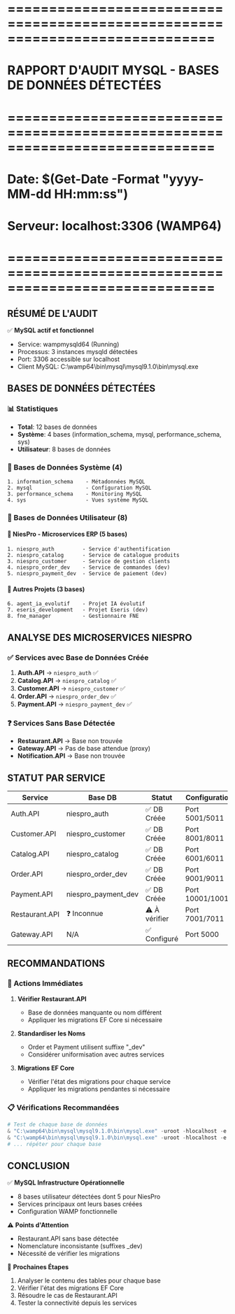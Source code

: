 # =============================================================================
# RAPPORT D'AUDIT MYSQL - BASES DE DONNÉES DÉTECTÉES
# =============================================================================
# Date: $(Get-Date -Format "yyyy-MM-dd HH:mm:ss")
# Serveur: localhost:3306 (WAMP64)
# =============================================================================

## RÉSUMÉ DE L'AUDIT

✅ **MySQL actif et fonctionnel**
- Service: wampmysqld64 (Running)  
- Processus: 3 instances mysqld détectées
- Port: 3306 accessible sur localhost
- Client MySQL: C:\wamp64\bin\mysql\mysql9.1.0\bin\mysql.exe

## BASES DE DONNÉES DÉTECTÉES

### 📊 Statistiques
- **Total**: 12 bases de données
- **Système**: 4 bases (information_schema, mysql, performance_schema, sys)
- **Utilisateur**: 8 bases de données

### 🏢 Bases de Données Système (4)
```
1. information_schema    - Métadonnées MySQL
2. mysql                 - Configuration MySQL  
3. performance_schema    - Monitoring MySQL
4. sys                   - Vues système MySQL
```

### 👥 Bases de Données Utilisateur (8)

#### 🔐 NiesPro - Microservices ERP (5 bases)
```
1. niespro_auth         - Service d'authentification
2. niespro_catalog      - Service de catalogue produits  
3. niespro_customer     - Service de gestion clients
4. niespro_order_dev    - Service de commandes (dev)
5. niespro_payment_dev  - Service de paiement (dev)
```

#### 🚀 Autres Projets (3 bases)  
```
6. agent_ia_evolutif    - Projet IA évolutif
7. eseris_development   - Projet Eseris (dev)
8. fne_manager          - Gestionnaire FNE
```

## ANALYSE DES MICROSERVICES NIESPRO

### ✅ Services avec Base de Données Créée
1. **Auth.API** → `niespro_auth` ✅
2. **Catalog.API** → `niespro_catalog` ✅  
3. **Customer.API** → `niespro_customer` ✅
4. **Order.API** → `niespro_order_dev` ✅
5. **Payment.API** → `niespro_payment_dev` ✅

### ❓ Services Sans Base Détectée
- **Restaurant.API** → Base non trouvée
- **Gateway.API** → Pas de base attendue (proxy)
- **Notification.API** → Base non trouvée

## STATUT PAR SERVICE

| Service | Base DB | Statut | Configuration |
|---------|---------|---------|---------------|
| Auth.API | niespro_auth | ✅ DB Créée | Port 5001/5011 |
| Customer.API | niespro_customer | ✅ DB Créée | Port 8001/8011 |  
| Catalog.API | niespro_catalog | ✅ DB Créée | Port 6001/6011 |
| Order.API | niespro_order_dev | ✅ DB Créée | Port 9001/9011 |
| Payment.API | niespro_payment_dev | ✅ DB Créée | Port 10001/10011 |
| Restaurant.API | ❓ Inconnue | ⚠️ À vérifier | Port 7001/7011 |
| Gateway.API | N/A | ✅ Configuré | Port 5000 |

## RECOMMANDATIONS

### 🔧 Actions Immédiates
1. **Vérifier Restaurant.API**
   - Base de données manquante ou nom différent
   - Appliquer les migrations EF Core si nécessaire

2. **Standardiser les Noms**
   - Order et Payment utilisent suffixe "_dev"  
   - Considérer uniformisation avec autres services

3. **Migrations EF Core**
   - Vérifier l'état des migrations pour chaque service
   - Appliquer les migrations pendantes si nécessaire

### 📋 Vérifications Recommandées
```powershell
# Test de chaque base de données
& "C:\wamp64\bin\mysql\mysql9.1.0\bin\mysql.exe" -uroot -hlocalhost -e "USE niespro_auth; SHOW TABLES;"
& "C:\wamp64\bin\mysql\mysql9.1.0\bin\mysql.exe" -uroot -hlocalhost -e "USE niespro_customer; SHOW TABLES;"
# ... répéter pour chaque base
```

## CONCLUSION

✅ **MySQL Infrastructure Opérationnelle**  
- 8 bases utilisateur détectées dont 5 pour NiesPro
- Services principaux ont leurs bases créées  
- Configuration WAMP fonctionnelle

⚠️ **Points d'Attention**
- Restaurant.API sans base détectée
- Nomenclature inconsistante (suffixes _dev)
- Nécessité de vérifier les migrations

🎯 **Prochaines Étapes**
1. Analyser le contenu des tables pour chaque base
2. Vérifier l'état des migrations EF Core  
3. Résoudre le cas de Restaurant.API
4. Tester la connectivité depuis les services